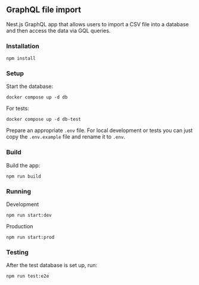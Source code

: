 ## GraphQL file import

Nest.js GraphQL app that allows users to import a CSV file
into a database and then access the data via GQL queries.

### Installation

```
npm install
```

### Setup
Start the database:

```
docker compose up -d db
```

For tests:

```
docker compose up -d db-test
```

Prepare an appropriate `.env` file. For local development or tests you can just copy the `.env.example` file and rename it to `.env`.

### Build
Build the app:

```
npm run build
```

### Running
Development

```
npm run start:dev
```

Production

```
npm run start:prod
```

### Testing
After the test database is set up, run:

```
npm run test:e2e
```
